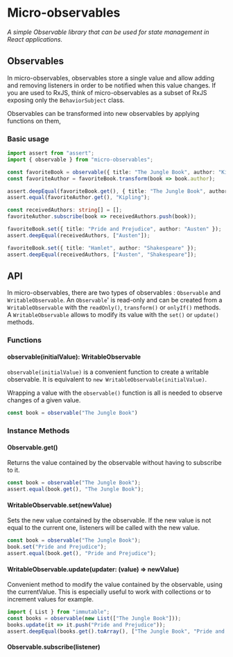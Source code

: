 # Micro-observables

_A simple Observable library that can be used for state management in React applications._

## Observables

In micro-observables, observables store a single value and allow adding and removing listeners in order to be notified when this value changes. If you are used to RxJS, think of micro-observables as a subset of RxJS exposing only the `BehaviorSubject` class.

Observables can be transformed into new observables by applying functions on them,

### Basic usage

```ts
import assert from "assert";
import { observable } from "micro-observables";

const favoriteBook = observable({ title: "The Jungle Book", author: "Kipling" });
const favoriteAuthor = favoriteBook.transform(book => book.author);

assert.deepEqual(favoriteBook.get(), { title: "The Jungle Book", author: "Kipling" });
assert.equal(favoriteAuthor.get(), "Kipling");

const receivedAuthors: string[] = [];
favoriteAuthor.subscribe(book => receivedAuthors.push(book));

favoriteBook.set({ title: "Pride and Prejudice", author: "Austen" });
assert.deepEqual(receivedAuthors, ["Austen"]);

favoriteBook.set({ title: "Hamlet", author: "Shakespeare" });
assert.deepEqual(receivedAuthors, ["Austen", "Shakespeare"]);
```

## API

In micro-observables, there are two types of observables : `Observable` and `WritableObservable`. An `Observable`' is read-only and can be created from a `WritableObservable` with the `readOnly()`, `transform()` or `onlyIf()` methods. A `WritableObservable` allows to modify its value with the `set()` or `update()` methods.

### Functions

#### observable(initialValue): WritableObservable
`observable(initialValue)` is a convenient function to create a writable observable. It is equivalent to `new WritableObservable(initialValue)`.

Wrapping a value with the `observable()` function is all is needed to observe changes of a given value.

```ts
const book = observable("The Jungle Book")
```

### Instance Methods

#### Observable.get()
Returns the value contained by the observable without having to subscribe to it.

```ts
const book = observable("The Jungle Book");
assert.equal(book.get(), "The Jungle Book");
```

#### WritableObservable.set(newValue)
Sets the new value contained by the observable. If the new value is not equal to the current one, listeners will be called with the new value.

```ts
const book = observable("The Jungle Book");
book.set("Pride and Prejudice");
assert.equal(book.get(), "Pride and Prejudice");
```

#### WritableObservable.update(updater: (value) => newValue)
Convenient method to modify the value contained by the observable, using the currentValue. This is especially useful to work with collections or to increment values for example.

```ts
import { List } from "immutable";
const books = observable(new List(["The Jungle Book"]));
books.update(it => it.push("Pride and Prejudice"));
assert.deepEqual(books.get().toArray(), ["The Jungle Book", "Pride and Prejudice"]);
```

#### Observable.subscribe(listener)


